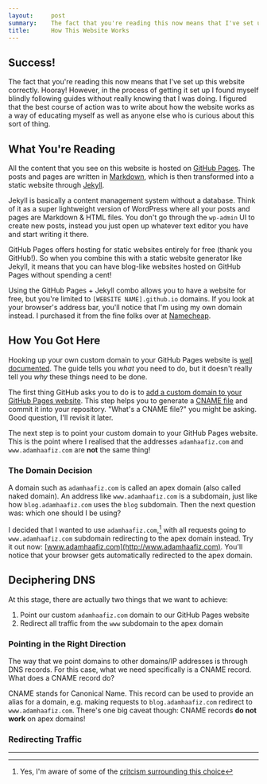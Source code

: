 ```yaml
---
layout:     post
summary:    The fact that you're reading this now means that I've set up this website correctly. Hooray!
title:      How This Website Works
---
```


## Success!

The fact that you're reading this now means that I've set up this website correctly. Hooray! However, in the process of getting it set up I found myself blindly following guides without really knowing that I was doing. I figured that the best course of action was to write about how the website works as a way of educating myself as well as anyone else who is curious about this sort of thing.

## What You're Reading

All the content that you see on this website is hosted on [GitHub Pages](https://pages.github.com). The posts and pages are written in [Markdown](https://daringfireball.net/projects/markdown/), which is then transformed into a static website through [Jekyll](https://jekyllrb.com). 

Jekyll is basically a content management system without a database. Think of it as a super lightweight version of WordPress where all your posts and pages are Markdown & HTML files. You don't go through the `wp-admin` UI to create new posts, instead you just open up whatever text editor you have and start writing it there. 

GitHub Pages offers hosting for static websites entirely for free (thank you GitHub!). So when you combine this with a static website generator like Jekyll, it means that you can have blog-like websites hosted on GitHub Pages without spending a cent!

Using the GitHub Pages + Jekyll combo allows you to have a website for free, but you're limited to `[WEBSITE NAME].github.io` domains. If you look at your browser's address bar, you'll notice that I'm using my own domain instead. I purchased it from the fine folks over at [Namecheap](https://www.namecheap.com).

## How You Got Here

Hooking up your own custom domain to your GitHub Pages website is [well documented](https://help.github.com/articles/using-a-custom-domain-with-github-pages/). The guide tells you _what_ you need to do, but it doesn't really tell you _why_ these things need to be done.

The first thing GitHub asks you to do is to [add a custom domain to your GitHub Pages website](https://help.github.com/articles/adding-or-removing-a-custom-domain-for-your-github-pages-site/). This step helps you to generate a [CNAME file](https://github.com/adamhaafiz/adamhaafiz.com/blob/master/CNAME) and commit it into your repository. "What's a CNAME file?" you might be asking. Good question, I'll revisit it later.

The next step is to point your custom domain to your GitHub Pages website. This is the point where I realised that the addresses `adamhaafiz.com` and `www.adamhaafiz.com` are **not** the same thing!

### The Domain Decision

A domain such as `adamhaafiz.com` is called an apex domain (also called naked domain). An address like `www.adamhaafiz.com` is a subdomain, just like how `blog.adamhaafiz.com` uses the `blog` subdomain. Then the next question was: which one should I be using?

I decided that I wanted to use `adamhaafiz.com`,[^1] with all requests going to `www.adamhaafiz.com` subdomain redirecting to the apex domain instead. Try it out now: [www.adamhaafiz.com](http://www.adamhaafiz.com). You'll notice that your browser gets automatically redirected to the apex domain.

## Deciphering DNS

At this stage, there are actually two things that we want to achieve:

1. Point our custom `adamhaafiz.com` domain to our GitHub Pages website
2. Redirect all traffic from the `www` subdomain to the apex domain

### Pointing in the Right Direction

The way that we point domains to other domains/IP addresses is through DNS records. For this case, what we need specifically is a CNAME record. What does a CNAME record do?

CNAME stands for Canonical Name. This record can be used to provide an alias for a domain, e.g. making requests to `blog.adamhaafiz.com` redirect to `www.adamhaafiz.com`. There's one big caveat though: CNAME records **do not work** on apex domains!



### Redirecting Traffic


---

[^1]: Yes, I'm aware of some of the [critcism surrounding this choice](http://www.yes-www.org/why-use-www/)
